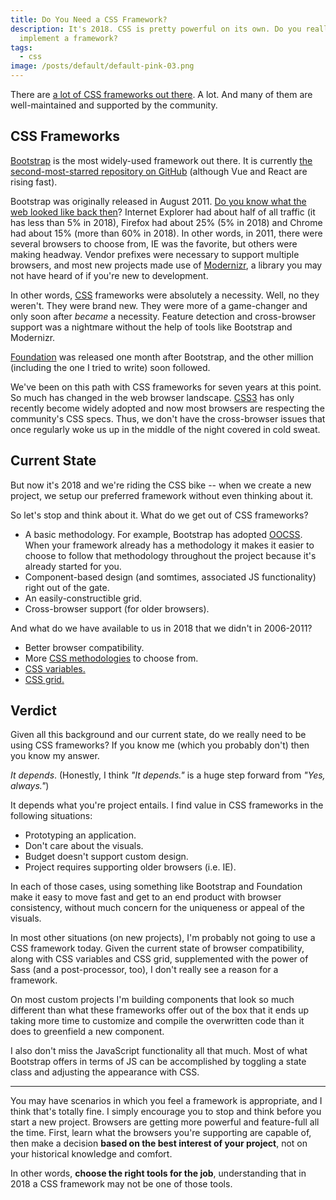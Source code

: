 ```yaml
---
title: Do You Need a CSS Framework?
description: It's 2018. CSS is pretty powerful on its own. Do you really need to
  implement a framework?
tags:
  - css
image: /posts/default/default-pink-03.png
---
```


There are [a lot of CSS frameworks out there](https://github.com/troxler/awesome-css-frameworks). A lot. And many of them are well-maintained and supported by the community.

## CSS Frameworks

[Bootstrap](http://getbootstrap.com/) is the most widely-used framework out there. It is currently [the second-most-starred repository on GitHub](https://github.com/search?q=stars:%3E1&s=stars&type=Repositories) (although Vue and React are rising fast).

Bootstrap was originally released in August 2011. [Do you know what the web looked like back then](https://en.wikipedia.org/wiki/Usage_share_of_web_browsers)? Internet Explorer had about half of all traffic (it has less than 5% in 2018), Firefox had about 25% (5% in 2018) and Chrome had about 15% (more than 60% in 2018). In other words, in 2011, there were several browsers to choose from, IE was the favorite, but others were making headway. Vendor prefixes were necessary to support multiple browsers, and most new projects made use of [Modernizr](https://modernizr.com/), a library you may not have heard of if you're new to development.

In other words, [CSS](/posts/wtf-is-css/) frameworks were absolutely a necessity. Well, no they weren't. They were brand new. They were more of a game-changer and only soon after _became_ a necessity. Feature detection and cross-browser support was a nightmare without the help of tools like Bootstrap and Modernizr.

[Foundation](https://foundation.zurb.com/) was released one month after Bootstrap, and the other million (including the one I tried to write) soon followed.

We've been on this path with CSS frameworks for seven years at this point. So much has changed in the web browser landscape. [CSS3](https://developer.mozilla.org/en-US/docs/Web/CSS/CSS3) has only recently become widely adopted and now most browsers are respecting the community's CSS specs. Thus, we don't have the cross-browser issues that once regularly woke us up in the middle of the night covered in cold sweat.

## Current State

But now it's 2018 and we're riding the CSS bike -- when we create a new project, we setup our preferred framework without even thinking about it.

So let's stop and think about it. What do we get out of CSS frameworks?

- A basic methodology. For example, Bootstrap has adopted [OOCSS](https://www.smashingmagazine.com/2011/12/an-introduction-to-object-oriented-css-oocss/). When your framework already has a methodology it makes it easier to choose to follow that methodology throughout the project because it's already started for you.
- Component-based design (and somtimes, associated JS functionality) right out of the gate.
- An easily-constructible grid.
- Cross-browser support (for older browsers).

And what do we have available to us in 2018 that we didn't in 2006-2011?

- Better browser compatibility.
- More [CSS methodologies](https://medium.com/openmindonline/state-of-the-art-in-css-a-closer-look-at-css-architecture-systems-544339a6c625) to choose from.
- [CSS variables.](https://caniuse.com/#search=css%20var)
- [CSS grid.](https://caniuse.com/#search=css%20grid)

## Verdict

Given all this background and our current state, do we really need to be using CSS frameworks? If you know me (which you probably don't) then you know my answer.

_It depends_. (Honestly, I think _"It depends."_ is a huge step forward from _"Yes, always."_)

It depends what you're project entails. I find value in CSS frameworks in the following situations:

- Prototyping an application.
- Don't care about the visuals.
- Budget doesn't support custom design.
- Project requires supporting older browsers (i.e. IE).

In each of those cases, using something like Bootstrap and Foundation make it easy to move fast and get to an end product with browser consistency, without much concern for the uniqueness or appeal of the visuals.

In most other situations (on new projects), I'm probably not going to use a CSS framework today. Given the current state of browser compatibility, along with CSS variables and CSS grid, supplemented with the power of Sass (and a post-processor, too), I don't really see a reason for a framework.

On most custom projects I'm building components that look so much different than what these frameworks offer out of the box that it ends up taking more time to customize and compile the overwritten code than it does to greenfield a new component.

I also don't miss the JavaScript functionality all that much. Most of what Bootstrap offers in terms of JS can be accomplished by toggling a state class and adjusting the appearance with CSS.

---

You may have scenarios in which you feel a framework is appropriate, and I think that's totally fine. I simply encourage you to stop and think before you start a new project. Browsers are getting more powerful and feature-full all the time. First, learn what the browsers you're supporting are capable of, then make a decision **based on the best interest of your project**, not on your historical knowledge and comfort.

In other words, **choose the right tools for the job**, understanding that in 2018 a CSS framework may not be one of those tools.
